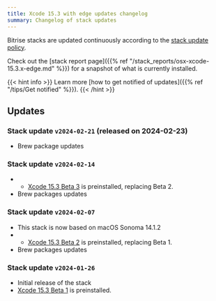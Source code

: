 ```yaml
---
title: Xcode 15.3 with edge updates changelog
summary: Changelog of stack updates
---
```


Bitrise stacks are updated continuously according to the [stack update policy](https://devcenter.bitrise.io/en/infrastructure/build-stacks/stack-update-policy.html).

Check out the [stack report page]({{% ref "/stack_reports/osx-xcode-15.3.x-edge.md" %}}) for a snapshot of what is currently installed.

{{< hint info >}}
Learn more [how to get notified of updates]({{% ref "/tips/Get notified" %}}).
{{< /hint >}}

## Updates

### Stack update `v2024-02-21` (released on 2024-02-23)

- Brew package updates

### Stack update `v2024-02-14`

- - [Xcode 15.3 Beta 3](https://developer.apple.com/documentation/xcode-release-notes/xcode-15_3-release-notes) is preinstalled, replacing Beta 2.
- Brew packages updates

### Stack update `v2024-02-07`

- This stack is now based on macOS Sonoma 14.1.2
- - [Xcode 15.3 Beta 2](https://developer.apple.com/documentation/xcode-release-notes/xcode-15_3-release-notes) is preinstalled, replacing Beta 1.
- Brew packages updates

### Stack update `v2024-01-26`

- Initial release of the stack
- [Xcode 15.3 Beta 1](https://developer.apple.com/documentation/xcode-release-notes/xcode-15_3-release-notes) is preinstalled.


